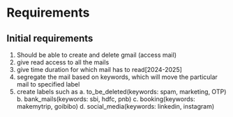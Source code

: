 # Requirements

## Initial requirements
  1. Should be able to create and delete gmail (access mail)
  2. give read access to all the mails
  3. give time duration for which mail has to read[2024-2025]
  3. segregate the mail based on keywords, which will move the particular mail to specified label
  4. create labels such as 
       a. to_be_deleted(keywords: spam, marketing, OTP)
       b. bank_mails(keywords: sbi, hdfc, pnb)
       c. booking(keywords: makemytrip, goibibo)
       d. social_media(keywords: linkedin, instagram)
